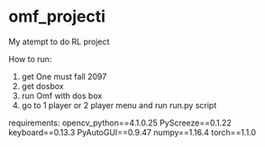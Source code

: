 # omf_projecti
My atempt to do RL project

How to run:
1. get One must fall 2097
2. get dosbox
3. run Omf with dos box
4. go to 1 player or 2 player menu and run run.py script

requirements:
  opencv_python==4.1.0.25
  PyScreeze==0.1.22
  keyboard==0.13.3
  PyAutoGUI==0.9.47
  numpy==1.16.4
  torch==1.1.0
